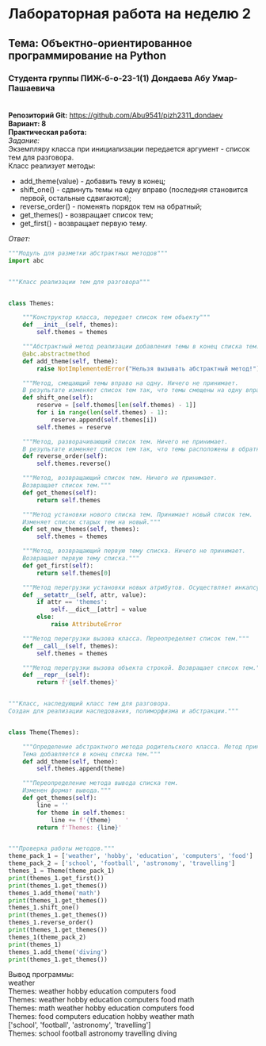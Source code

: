 # Лабораторная работа на неделю 2
## **Тема**: Объектно-ориентированное программирование на Python 
### Студента группы ПИЖ-б-о-23-1(1) Дондаева Абу Умар-Пашаевича <br><br>
**Репозиторий Git:** https://github.com/Abu9541/pizh2311_dondaev  
**Вариант: 8**  
**Практическая работа:**  
*Задание:*  
Экземпляру класса при инициализации передается аргумент - список тем для разговора.  
Класс реализует методы:
- add_theme(value) - добавить тему в конец;
- shift_one() - сдвинуть темы на одну вправо (последняя становится первой, остальные сдвигаются);
- reverse_order() - поменять порядок тем на обратный;
- get_themes() - возвращает список тем;
- get_first() - возвращает первую тему.  

*Ответ:*  
```python
"""Модуль для разметки абстрактных методов"""
import abc   


"""Класс реализации тем для разговора"""


class Themes:

    """Конструктор класса, передает список тем объекту"""
    def __init__(self, themes):
        self.themes = themes

    """Абстрактный метод реализации добавления темы в конец списка тем."""
    @abc.abstractmethod  
    def add_theme(self, theme): 
        raise NotImplementedError("Нельзя вызывать абстрактный метод!")  # возбуждение ошибки

    """Метод, смещающий темы вправо на одну. Ничего не принимает.
    В результате изменяет список тем так, что темы смещены на одну вправо, последняя становится первой."""
    def shift_one(self):  
        reserve = [self.themes[len(self.themes) - 1]]
        for i in range(len(self.themes) - 1):
            reserve.append(self.themes[i])
        self.themes = reserve

    """Метод, разворачивающий список тем. Ничего не принимает.
    В результате изменяет список тем так, что темы расположены в обратном порядке."""
    def reverse_order(self):
        self.themes.reverse()

    """Метод, возвращающий список тем. Ничего не принимает.
    Возвращает список тем."""
    def get_themes(self):
        return self.themes

    """Метод установки нового списка тем. Принимает новый список тем.
    Изменяет список старых тем на новый."""
    def set_new_themes(self, themes):
        self.themes = themes

    """Метод, возвращающий первую тему списка. Ничего не принимает.
    Возвращает первую тему списка."""
    def get_first(self):
        return self.themes[0]

    """Метод перегрузки установки новых атрибутов. Осуществляет инкапсуляцию."""
    def __setattr__(self, attr, value):
        if attr == 'themes':
            self.__dict__[attr] = value
        else:
            raise AttributeError

    """Метод перегрузки вызова класса. Переопределяет список тем."""
    def __call__(self, themes):
        self.themes = themes

    """Метод перегрузки вызова объекта строкой. Возвращает список тем."""
    def __repr__(self):
        return f'{self.themes}'


"""Класс, наследующий класс тем для разговора.
Создан для реализации наследования, полиморфизма и абстракции."""


class Theme(Themes):

    """Определение абстрактного метода родительского класса. Метод принимает название темы.
    Тема добавляется в конец списка тем."""
    def add_theme(self, theme):
        self.themes.append(theme)

    """Переопределение метода вывода списка тем.
    Изменен формат вывода."""
    def get_themes(self):
        line = ''
        for theme in self.themes:
            line += f'{theme}    '
        return f'Themes: {line}'


"""Проверка работы методов."""
theme_pack_1 = ['weather', 'hobby', 'education', 'computers', 'food']
theme_pack_2 = ['school', 'football', 'astronomy', 'travelling']
themes_1 = Theme(theme_pack_1)
print(themes_1.get_first())
print(themes_1.get_themes())
themes_1.add_theme('math')
print(themes_1.get_themes())
themes_1.shift_one()
print(themes_1.get_themes())
themes_1.reverse_order()
print(themes_1.get_themes())
themes_1(theme_pack_2)
print(themes_1)
themes_1.add_theme('diving')
print(themes_1.get_themes())
```  
Вывод программы:  
weather  
Themes: weather    hobby    education    computers    food      
Themes: weather    hobby    education    computers    food    math    
Themes: math    weather    hobby    education    computers    food    
Themes: food    computers    education    hobby    weather    math    
['school', 'football', 'astronomy', 'travelling']  
Themes: school    football    astronomy    travelling    diving    

